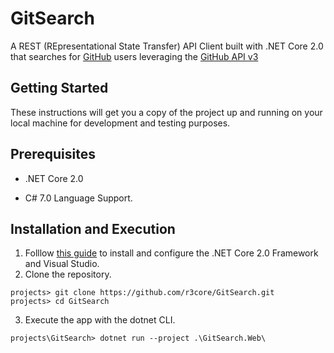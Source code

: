 # GitSearch

A REST (REpresentational State Transfer) API Client built with .NET Core 2.0 that searches for [GitHub](https://github.com/) users leveraging the [GitHub API v3](https://developer.github.com/v3/)

## Getting Started

These instructions will get you a copy of the project up and running on your local machine for development and testing purposes.

## Prerequisites

* .NET Core 2.0

* C# 7.0 Language Support.

## Installation and Execution

1. Folllow [this guide]([Download](https://docs.microsoft.com/en-us/visualstudio/install/install-visual-studio)) to install and configure the .NET Core 2.0 Framework and Visual Studio.
2. Clone the repository.

```
projects> git clone https://github.com/r3core/GitSearch.git
projects> cd GitSearch
```

3. Execute the app with the dotnet CLI.

```
projects\GitSearch> dotnet run --project .\GitSearch.Web\
```

#

